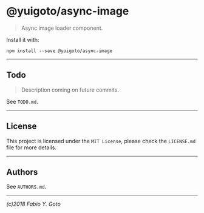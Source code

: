 @yuigoto/async-image
====================

> Async image loader component.

Install it with:

    npm install --save @yuigoto/async-image

-----

Todo
----

> Description coming on future commits.

See `TODO.md`.

-----

License
-------

This project is licensed under the `MIT License`, please check the `LICENSE.md` file for more details.

-----

Authors
-------

See `AUTHORS.md`.

-----

_(c)2018 Fabio Y. Goto_
